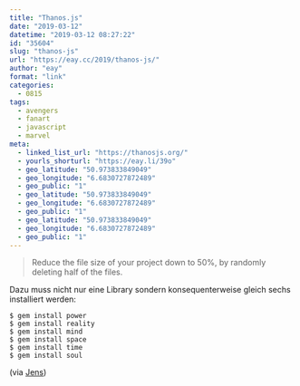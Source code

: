 ```yaml
---
title: "Thanos.js"
date: "2019-03-12"
datetime: "2019-03-12 08:27:22"
id: "35604"
slug: "thanos-js"
url: "https://eay.cc/2019/thanos-js/"
author: "eay"
format: "link"
categories:
  - 0815
tags:
  - avengers
  - fanart
  - javascript
  - marvel
meta:
  - linked_list_url: "https://thanosjs.org/"
  - yourls_shorturl: "https://eay.li/39o"
  - geo_latitude: "50.973833849049"
  - geo_longitude: "6.6830727872489"
  - geo_public: "1"
  - geo_latitude: "50.973833849049"
  - geo_longitude: "6.6830727872489"
  - geo_public: "1"
  - geo_latitude: "50.973833849049"
  - geo_longitude: "6.6830727872489"
  - geo_public: "1"
---
```


> Reduce the file size of your project down to 50%, by randomly deleting half of the files.

Dazu muss nicht nur eine Library sondern konsequenterweise gleich sechs installiert werden:

```shell
$ gem install power
$ gem install reality
$ gem install mind
$ gem install space
$ gem install time
$ gem install soul
```

(via [Jens](https://twitter.com/HeydtJens))
